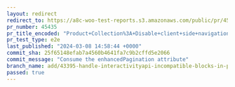 ```yaml
---
layout: redirect
redirect_to: https://a8c-woo-test-reports.s3.amazonaws.com/public/pr/45435/e2e/index.html
pr_number: 45435
pr_title_encoded: "Product+Collection%3A+Disable+client+side+navigation+if+blocks+incompatible+with+Interactivity+API+are+detected"
pr_test_type: e2e
last_published: "2024-03-08 14:58:44 +0000"
commit_sha: 25f65148efab7a4560b4641fa7c9b2cffd5e2066
commit_message: "Consume the enhancedPagination attribute"
branch_name: add/43395-handle-interactivityapi-incompatible-blocks-in-product-collection-block
passed: true
---
```

